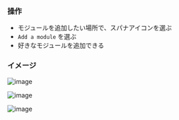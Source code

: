 ### 操作

- モジュールを追加したい場所で、スパナアイコンを選ぶ
- `Add a module` を選ぶ
- 好きなモジュールを追加できる

### イメージ

![image](https://i.imgur.com/eN53dBe.png)

![image](https://i.imgur.com/geaA40a.png)

![image](https://i.imgur.com/MLhWXBN.png)

